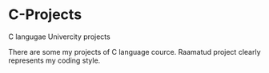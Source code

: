 # C-Projects
C langugae Univercity projects

There are some my projects of C language cource.
Raamatud project clearly represents my coding style.
